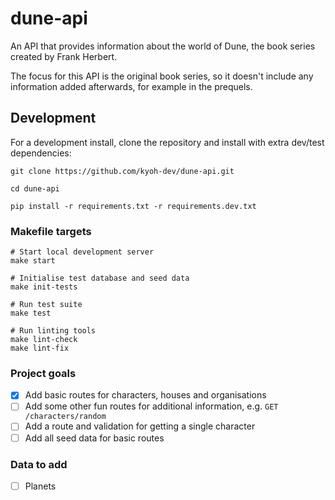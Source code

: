 # dune-api

An API that provides information about the world of Dune, the book series created by Frank Herbert.

The focus for this API is the original book series, so it doesn't include any information added afterwards, for example in the prequels.

## Development

For a development install, clone the repository and install with extra dev/test dependencies:
```shell
git clone https://github.com/kyoh-dev/dune-api.git

cd dune-api

pip install -r requirements.txt -r requirements.dev.txt
```

### Makefile targets
```shell
# Start local development server
make start

# Initialise test database and seed data
make init-tests

# Run test suite
make test

# Run linting tools
make lint-check
make lint-fix
```

### Project goals

- [x] Add basic routes for characters, houses and organisations
- [ ] Add some other fun routes for additional information, e.g. `GET /characters/random`
- [ ] Add a route and validation for getting a single character
- [ ] Add all seed data for basic routes

### Data to add

- [ ] Planets

